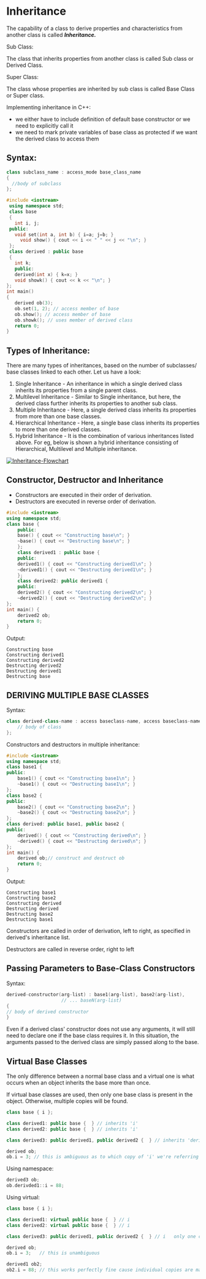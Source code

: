 # Inheritance

The capability of a class to derive properties and characteristics from another class is called ***Inheritance.***

Sub Class:

The class that inherits properties from another class is called Sub class or Derived Class.

Super Class:

The class whose properties are inherited by sub class is called Base Class or Super class.

Implementing inheritance in C++:

- we either have to include definition of default base constructor or we need to explicitly call it
- we need to mark private variables of base class as protected if we want the derived class to access them


## **Syntax**:

```cpp
class subclass_name : access_mode base_class_name
{
  //body of subclass
};
```

```cpp
#include <iostream>
 using namespace std;
 class base 
 {
   int i, j;
 public:
   void set(int a, int b) { i=a; j=b; }
	 void show() { cout << i << " " << j << "\n"; }
 };
 class derived : public base 
 {
   int k;
   public:
   derived(int x) { k=x; }
   void showk() { cout << k << "\n"; }
};
int main() 
{
   derived ob(3);
   ob.set(1, 2); // access member of base
   ob.show(); // access member of base
   ob.showk(); // uses member of derived class
   return 0;
}
```
## Types of Inheritance:

There are many types of inheritances, based on the number of subclasses/ base classes linked to each other. Let us have a look:

1. Single Inheritance - An inheritance in which a single derived class inherits its properties from a single parent class.
2. Multilevel Inheritance - Similar to Single inheritance, but here, the derived class further inherits its properties to another sub class.
3. Multiple Inheritance - Here, a single derived class inherits its properties from more than one base classes. 
4. Hierarchical Inheritance - Here, a single base class inherits its properties to more than one derived classes.
5. Hybrid Inheritance - It is the combination of various inheritances listed above. For eg, below is shown a hybrid inheritance consisting of Hierarchical, Multilevel and Multiple inheritance.

[![Inheritance-Flowchart](https://i.postimg.cc/Hn0J9ppt/Screenshot-2021-06-07-at-2-11-33-PM.png)](https://postimg.cc/V06LYP0S)

## Constructor, Destructor and Inheritance

- Constructors are executed in their order of derivation.
- Destructors are executed in reverse order of derivation.

```cpp
#include <iostream>
using namespace std;
class base {
    public:
    base() { cout << "Constructing base\n"; }
    ~base() { cout << "Destructing base\n"; }
    };
    class derived1 : public base {
    public:
    derived1() { cout << "Constructing derived1\n"; }
    ~derived1() { cout << "Destructing derived1\n"; }
    };
    class derived2: public derived1 {
    public:
    derived2() { cout << "Constructing derived2\n"; }
    ~derived2() { cout << "Destructing derived2\n"; }
};
int main() {
    derived2 ob;
    return 0; 
}

```

Output:

`Constructing base` <br>
`Constructing derived1` <br>
`Constructing derived2` <br>
`Destructing derived2` <br>
`Destructing derived1` <br>
`Destructing base` <br>

## DERIVING MULTIPLE BASE CLASSES

Syntax:

```cpp
class derived-class-name : access baseclass-name, access baseclass-name { 
	// body of class
};
```

Constructors and destructors in multiple inheritance:

```cpp
#include <iostream>
using namespace std;
class base1 {
public:
    base1() { cout << "Constructing base1\n"; }
    ~base1() { cout << "Destructing base1\n"; }
};
class base2 {
public:
    base2() { cout << "Constructing base2\n"; }
    ~base2() { cout << "Destructing base2\n"; }
};
class derived: public base1, public base2 {
public:
    derived() { cout << "Constructing derived\n"; }
    ~derived() { cout << "Destructing derived\n"; }
};
int main() {
    derived ob;// construct and destruct ob
    return 0; 
}
```

Output:

`Constructing base1`<br>
`Constructing base2`<br>
`Constructing derived`<br>
`Destructing derived`<br>
`Destructing base2`<br>
`Destructing base1`<br>

Constructors are called in order of derivation, left to right, as specified in derived's inheritance list.

Destructors are called in reverse order, right to left

## Passing Parameters to Base-Class Constructors

Syntax:

```cpp
derived-constructor(arg-list) : base1(arg-list), base2(arg-list),
					// ... baseN(arg-list)
{
// body of derived constructor
}
```

Even if a derived class' constructor does not use any arguments, it will still need to declare one if the base class requires it. In this situation, the arguments passed to the derived class are simply passed along to the base.

## Virtual Base Classes

The only difference between a normal base class and a virtual one is what occurs when an object inherits the base more than once. 

If virtual base classes are used, then only one base class is present in the object. Otherwise, multiple copies will be found.

```cpp
class base { i };

class derived1: public base {  } // inherits 'i'
class derived2: public base {  } // inherits 'i'

class derived3: public derived1, public derived2 {  } // inherits 'derived1::i', 'derived2::i'. i.e. two copies of 'i' 

derived ob;
ob.i = 3; // this is ambiguous as to which copy of 'i' we're referring to
```

Using namespace:

```cpp
derived3 ob;
ob.derivded1::i = 88;
```

Using virtual:

```cpp
class base { i };

class derived1: virtual public base {  } // i
class derived2: virtual public base {  } // i

class derived3: public derived1, public derived2 {  } // i   only one copy created

derived ob;
ob.i = 3;  	// this is unambiguous

derived1 ob2;
ob2.i = 88;	// this works perfectly fine cause individual copies are maintained
```
